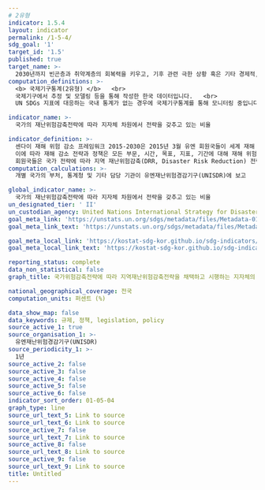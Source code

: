 ```yaml
---
# 2유형 
indicator: 1.5.4
layout: indicator
permalink: /1-5-4/
sdg_goal: '1'
target_id: '1.5'
published: true
target_name: >-
  2030년까지 빈곤층과 취약계층의 회복력을 키우고, 기후 관련 극한 상황 혹은 기타 경제적, 사회적, 환경적인 충격과 재난에 대한 노출 및 취약성을 감소
computation_definitions: >-
  <b> 국제기구통계(2유형) </b>   <br>
  국제기구에서 추정 및 모델링 등을 통해 작성한 한국 데이터입니다.   <br>
  UN SDGs 지표에 대응하는 국내 통계가 없는 경우에 국제기구통계를 통해 모니터링 중입니다. 

indicator_name: >-
  국가의 재난위험감축전략에 따라 지자체 차원에서 전략을 갖추고 있는 비율

indicator_definition: >-
  센다이 재해 위험 감소 프레임워크 2015-2030은 2015년 3월 유엔 회원국들이 세계 재해 위험 감소 정책으로 채택함. 그 중 하나가 "2020년까지 국가 및 지역 재해 위험 감소 전략을 수립한 국가 수를 실질적으로 증가시키자"는 것임.
  이에 따라 재해 감소 전략과 정책은 모든 부문, 시간, 목표, 지표, 기간에 대해 재해 위험 감소를 이뤄야 함.
  회원국들은 국가 전략에 따라 지역 재난위험감축(DRR, Disaster Risk Reduction) 전략을 채택하고 시행하는 지방 정부 수를 세어 전체 지방 정부 수의 백분율로 표현.
computation_calculations: >-
  개별 국가의 부처, 통계청 및 기타 담당 기관이 유엔재난위험경감기구(UNISDR)에 보고

global_indicator_name: >-
  국가의 재난위험감축전략에 따라 지자체 차원에서 전략을 갖추고 있는 비율
un_designated_tier: ' II'
un_custodian_agency: United Nations International Strategy for Disaster Reduction (UNISDR)
goal_meta_link: 'https://unstats.un.org/sdgs/metadata/files/Metadata-01-05-04.pdf'
goal_meta_link_text: 'https://unstats.un.org/sdgs/metadata/files/Metadata-01-05-04.pdf'

goal_meta_local_link: 'https://kostat-sdg-kor.github.io/sdg-indicators/public/data/Metadata-01-05-04_KOR.pdf'
goal_meta_local_link_text: 'https://kostat-sdg-kor.github.io/sdg-indicators/public/data/Metadata-01-05-04_KOR.pdf'

reporting_status: complete
data_non_statistical: false
graph_title: 국가위험감축전략에 따라 지역재난위험감축전략을 채택하고 시행하는 지자체의 비율

national_geographical_coverage: 전국
computation_units: 퍼센트 (%)

data_show_map: false
data_keywords: 규제, 정책, legislation, policy
source_active_1: true
source_organisation_1: >-
  유엔재난위험경감기구(UNISDR)
source_periodicity_1: >-
  1년
source_active_2: false
source_active_3: false
source_active_4: false
source_active_5: false
source_active_6: false
indicator_sort_order: 01-05-04
graph_type: line
source_url_text_5: Link to source
source_url_text_6: Link to source
source_active_7: false
source_url_text_7: Link to source
source_active_8: false
source_url_text_8: Link to source
source_active_9: false
source_url_text_9: Link to source
title: Untitled
---
```


